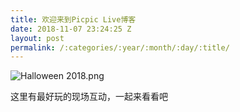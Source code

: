 ```yaml
---
title: 欢迎来到Picpic Live博客
date: 2018-11-07 23:24:25 Z
layout: post
permalink: /:categories/:year/:month/:day/:title/
---
```


![Halloween 2018.png]({{site.baseurl}}/uploads/Halloween2018.png)

这里有最好玩的现场互动，一起来看看吧
